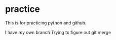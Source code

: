 # practice
This is for practicing python and github.

I have my own branch
Trying to figure out git merge
